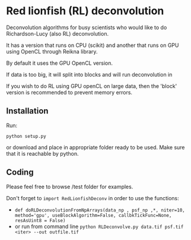 # Red lionfish (RL) deconvolution

Deconvolution algorithms for busy scientists who would like to do Richardson-Lucy (also RL) deconvolution.

It has a version that runs on CPU (scikit) and another that runs on GPU using OpenCL through Reikna library.

By default it uses the GPU OpenCL version.

If data is too big, it will split into blocks and will run deconvolution in 

If you wish to do RL using GPU openCL on large data, then the 'block' version is recommended to prevent memory errors.

## Installation

Run:

`python setup.py`

or download and place in appropriate folder ready to be used. Make sure that it is reachable by python.


## Coding

Please feel free to browse /test folder for examples.

Don't forget to `import RedLionfishDeconv` in order to use the functions:

- `def doRLDeconvolutionFromNpArrays(data_np , psf_np ,*, niter=10, method='gpu', useBlockAlgorithm=False, callbkTickFunc=None, resAsUint8 = False) `
- or run from command line `python RLDeconvolve.py data.tif psf.tif <iter> --out outfile.tif `

